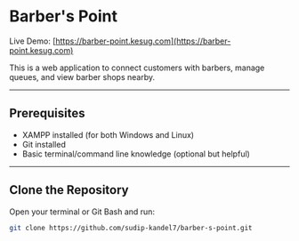 # Barber's Point

Live Demo: [https://barber-point.kesug.com](https://barber-point.kesug.com)

This is a web application to connect customers with barbers, manage queues, and view barber shops nearby.

---

## Prerequisites

- XAMPP installed (for both Windows and Linux)
- Git installed
- Basic terminal/command line knowledge (optional but helpful)

---

## Clone the Repository

Open your terminal or Git Bash and run:

```bash
git clone https://github.com/sudip-kandel7/barber-s-point.git

```




